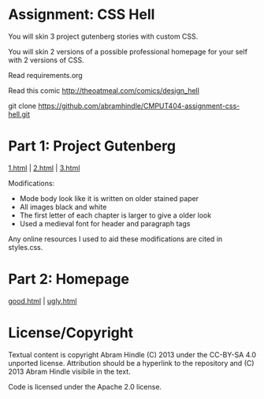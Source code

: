 Assignment: CSS Hell
====================

You will skin 3 project gutenberg stories with custom CSS.

You will skin 2 versions of a possible professional homepage for your
self with 2 versions of CSS.

Read requirements.org

Read this comic http://theoatmeal.com/comics/design_hell

git clone https://github.com/abramhindle/CMPUT404-assignment-css-hell.git

Part 1: Project Gutenberg
=========================

[1.html](https://jboileau99.github.io/CMPUT404-assignment-css-hell/gutenberg/1.html) | [2.html](https://jboileau99.github.io/CMPUT404-assignment-css-hell/gutenberg/2.html) | [3.html](https://jboileau99.github.io/CMPUT404-assignment-css-hell/gutenberg/3.html)

Modifications:
- Mode body look like it is written on older stained paper
- All images black and white
- The first letter of each chapter is larger to give a older look
- Used a medieval font for header and paragraph tags

Any online resources I used to aid these modifications are cited in styles.css.

Part 2: Homepage
================

[good.html](https://jboileau99.github.io/CMPUT404-assignment-css-hell/homepage/good.html) | [ugly.html](https://jboileau99.github.io/CMPUT404-assignment-css-hell/homepage/ugly.html)

License/Copyright
=================

Textual content is copyright Abram Hindle (C) 2013 under the CC-BY-SA
4.0 unported license. Attribution should be a hyperlink to the
repository and (C) 2013 Abram Hindle visibile in the text.

Code is licensed under the Apache 2.0 license.


